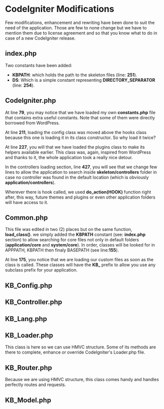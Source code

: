 # CodeIgniter Modifications

Few modifications, enhancement and rewriting have been done to suit the need of the application. Those are few to none change but we have to mention them due to license agreement and so that you know what to do in case of a new CodeIgniter release.

## index.php

Two constants have been added:  
* **KBPATH**: which holds the path to the skeleton files (line: **251**). 
* **DS**: Which is a simple constant representing **DIRECTORY_SEPARATOR** (line: **254**). 

## CodeIgniter.php

At line **79**, you may notice that we have loaded my own __constants.php__ file that contains extra useful constants. Note that some of them were directly borrowed from WordPress.

At line **211**, loading the config class was moved above the hooks class because this one is loading it in its class constructor. So why load it twice?

At line **227**, you will that we have loaded the plugins class to make its helpers available earlier. This class was, again, inspired from WordPress and thanks to it, the whole application took a really nice detour.

In the controllers loading section, line **427**, you will see that we change few lines to allow the application to search inside __skeleton/controllers__ folder in case no controller was found in the default location (which is obviously __application/controllers__).

Wherever there is hook called, we used __do_action(HOOK)__ function right after, this way, future themes and plugins or even other application folders will have access to it.


## Common.php

This file was edited in two (2) places but on the same function, __load_class()__. we simply added the **KBPATH** constant (see: __index.php__ section) to allow searching for core files not only in default folders (__application/core__ and __system/core__). In order, classes will be looked for in APPPATH, KBPATH then finaly BASEPATH (see line:**155**).

At line **175**, you notice that we are loading our custom files as soon as the class is called. These classes will have the **KB_** prefix to allow you use any subclass prefix for your application.

## KB_Config.php

## KB_Controller.php

## KB_Lang.php

## KB_Loader.php

This class is here so we can use HMVC structure. Some of its methods are there to complete, enhance or override CodeIgniter's Loader.php file.

## KB_Router.php

Because we are using HMVC structure, this class comes handy and handles perfectly routes and requests.

## KB_Model.php
